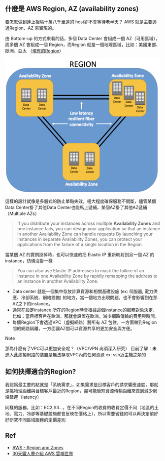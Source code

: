 
## 什麼是 AWS Region, AZ (availability zones)

要怎麼做到連上相隔十萬八千里遠的 host卻不會等待老半天？ AWS 就是主要透過Region、AZ 來實現的。

由 Bottom-up 的方式來看的話，多個 Data Center 會組成一個 AZ（可用區域），而多個 AZ 會組成一個 Region，而Region 就是一個地理區域，比如：美國東部、歐洲、亞太 （[現有的Region](https://aws.amazon.com/about-aws/global-infrastructure/regions_az/?nc1=h_ls)）


![aws-region](./aws-region.png)

這樣的設計就像是多層式的防止單點失效，極大程度確保服務不間斷，儘管某個Data Center掛了其他Data Center也能馬上遞補，某個AZ掛了其他AZ遞補（Multiple AZs）
> If you distribute your instances across multiple **Availability Zones** and one instance fails, you can design your application so that an instance in another Availability Zone can handle requests
> By launching your instances in separate Availability Zones, you can protect your applications from the failure of a single location in the Region.

當某個 AZ 的實例掛掉時，也可以快速的把 Elastic IP 重新映射到另一個 AZ 的instance，彷彿沒掛一樣
> You can also use Elastic IP addresses to mask the failure of an instance in one Availability Zone by rapidly remapping the address to an instance in another Availability Zone.

- Data center 就是一個集中存放計算資源和相關基礎設施 (ex: 伺服器, 電力供應、冷卻系統、網絡設備) 的地方，當一個地方出現問題，也不會影響到在那AZ之下的instance。
- 通常在設定instance 所在的Region時會根據這個instance的服務對象決定，比如：當目標客戶在歐洲，那就會設置在歐洲，減少網路傳輸的費用與時間。
- 每個Region下會透過VPC（虛擬網路）將所有 AZ 包住，一方面做到Region間的網路隔離，一方面讓AZ間可以資源共享的更加安全與方便。

> [!NOTE]
> 那為什麼有了VPC可以更加安全呢？（VPC/VPN 尚須深入研究）
> 目前了解：未進入此虛擬網路的裝置是無法存取VPC內的任何資源 ex: ssh近主機之類的


## 如何抉擇適合的Region?

我認爲最主要的點就是「系統需求」，如果需求是目標客戶的請求響應速度，那就是挑物理距離與目標客戶最近的Region，盡可能簡短資源傳輸距離來做到減少網絡延遲（latency）

同樣的服務，比如：EC2,S3...，在不同Region的收費的收費定價不同（地區的土地、電力、冷卻等基礎設施都會反映在價格上），所以需要省錢的可以再決定前好好研究不同區域服務的定價差別


## Ref
- [AWS - Region and Zones](https://docs.aws.amazon.com/AWSEC2/latest/UserGuide/using-regions-availability-zones.html#concepts-regions)
- [30天鐵人賽介紹 AWS 雲端世界](https://ithelp.ithome.com.tw/m/articles/10192075)
